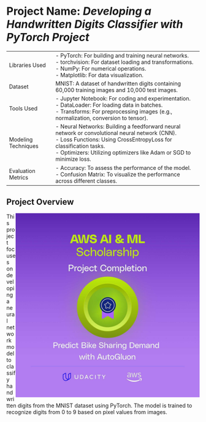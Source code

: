 # Project Name: *Developing a Handwritten Digits Classifier with PyTorch Project*

|                    |                                                                                               |
|--------------------|-----------------------------------------------------------------------------------------------|
| Libraries Used     | - PyTorch: For building and training neural networks.<br>- torchvision: For dataset loading and transformations.<br>- NumPy: For numerical operations.<br>- Matplotlib: For data visualization.     |
| Dataset            | MNIST: A dataset of handwritten digits containing 60,000 training images and 10,000 test images. |
| Tools Used         | - Jupyter Notebook: For coding and experimentation.<BR>- DataLoader: For loading data in batches.<BR>- Transforms: For preprocessing images (e.g., normalization, conversion to tensor).|
| Modeling Techniques| - Neural Networks: Building a feedforward neural network or convolutional neural network (CNN).<BR>- Loss Functions: Using CrossEntropyLoss for classification tasks.<BR>- Optimizers: Utilizing optimizers like Adam or SGD to minimize loss. |
| Evaluation Metrics      | - Accuracy: To assess the performance of the model.<BR>- Confusion Matrix: To visualize the performance across different classes.            |

## Project Overview
<img src="./img/badge.jpg" width="480" align="right">

This project focuses on developing a neural network model to classify handwritten digits from the MNIST dataset using PyTorch. The model is trained to recognize digits from 0 to 9 based on pixel values from images.
